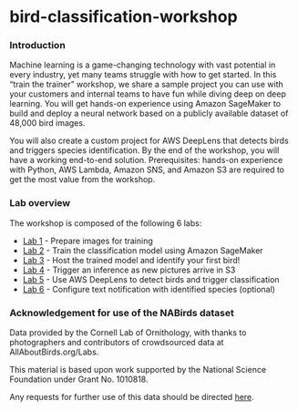 # bird-classification-workshop

### Introduction
Machine learning is a game-changing technology with vast potential in every industry, yet many teams struggle with how to get started. In this “train the trainer” workshop, we share a sample project you can use with your customers and internal teams to have fun while diving deep on deep learning. You will get hands-on experience using Amazon SageMaker to build and deploy a neural network based on a publicly available dataset of 48,000 bird images.

You will also create a custom project for AWS DeepLens that detects birds and triggers species identification. By the end of the workshop, you will have a working end-to-end solution. Prerequisites: hands-on experience with Python, AWS Lambda, Amazon SNS, and Amazon S3 are required to get the most value from the workshop.

### Lab overview

The workshop is composed of the following 6 labs:

* [Lab 1](docs/lab1-image-prep.md) - Prepare images for training
* [Lab 2](docs/lab2-train-model.md) - Train the classification model using Amazon SageMaker
* [Lab 3](docs/lab3-host-model.md) - Host the trained model and identify your first bird!
* [Lab 4](docs/lab4-trigger-inference-from-s3.md) - Trigger an inference as new pictures arrive in S3
* [Lab 5](docs/lab5-deeplens-detect-and-classify.md) - Use AWS DeepLens to detect birds and trigger classification
* [Lab 6](docs/lab6-text-notification.md) - Configure text notification with identified species (optional)

### Acknowledgement for use of the NABirds dataset

Data provided by the Cornell Lab of Ornithology, with thanks to photographers and contributors of crowdsourced data at AllAboutBirds.org/Labs.

This material is based upon work supported by the National Science Foundation under Grant No. 1010818.

Any requests for further use of this data should be directed [here](http://dl.allaboutbirds.org/nabirds).
